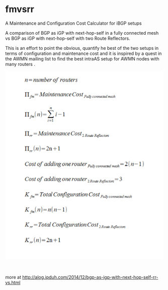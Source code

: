 fmvsrr
===

A Maintenance and Configuration Cost Calculator for iBGP setups

A comparison of BGP as iGP with next-hop-self in a fully connected mesh vs BGP as iGP with next-hop-self
with two Route Reflectors.

This is an effort to point the obvious,
quantify he best of the two setups in terms of configuration and maintenance cost
and it is inspired by a quest in the AWMN mailing list to find the best intraAS setup for AWMN nodes with many routers .


![discription](https://github.com/ipduh/fmvsrr/blob/master/full_mesh_vs_rr.gif)





<br />

more at http://alog.ipduh.com/2014/12/bgp-as-igp-with-next-hop-self-rr-vs.html
